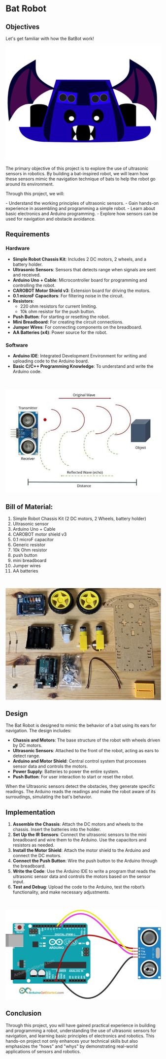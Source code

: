 # Bat Robot

## Objectives

<p>Let's get familiar with how the BatBot work!</p>

![Carobot Swiss Cheese](img/bat-drawing.png)

<p>The primary objective of this project is to explore the use of ultrasonic sensors in robotics. By building a bat-inspired robot, we will learn how these sensors mimic the navigation technique of bats to help the robot go around its environment.</p>

<p>Through this project, we will:</p> 
- Understand the working principles of ultrasonic sensors.
- Gain hands-on experience in assembling and programming a simple robot.
- Learn about basic electronics and Arduino programming.
- Explore how sensors can be used for navigation and obstacle avoidance.


## Requirements
### Hardware
- **Simple Robot Chassis Kit**: Includes 2 DC motors, 2 wheels, and a battery holder.
- **Ultrasonic Sensors**: Sensors that detects range when signals are sent and received.
- **Arduino Uno + Cable**: Microcontroller board for programming and controlling the robot.
- **CAROBOT Motor Shield v3**: Extension board for driving the motors.
- **0.1 microF Capacitors**: For filtering noise in the circuit.
- **Resistors**: 
  - 220 ohm resistors for current limiting.
  - 10k ohm resistor for the push button.
- **Push Button**: For starting or resetting the robot.
- **Mini Breadboard**: For creating the circuit connections.
- **Jumper Wires**: For connecting components on the breadboard.
- **AA Batteries (x4)**: Power source for the robot.

### Software
- **Arduino IDE**: Integrated Development Environment for writing and uploading code to the Arduino board.
- **Basic C/C++ Programming Knowledge**: To understand and write the Arduino code.


<br></br>
![Carobot Swiss Cheese](img/ultrasonic-sensor.jpg)


## Bill of Material:
1. Simple Robot Chassis Kit (2 DC motors, 2 Wheels, battery holder)
2. Ultrasonic sensor
3. Arduino Uno + Cable
4. CAROBOT motor shield v3
5. 0.1 microF capacitor
6. Generic resistor 
7. 10k Ohm resistor
8. push button
9. mini breadboard
10. Jumper wires
11. AA batteries


<br></br>
![Carobot Swiss Cheese](img/general_kit.jpeg)


## Design
The Bat Robot is designed to mimic the behavior of a bat using its ears for navigation. The design includes:
- **Chassis and Motors**: The base structure of the robot with wheels driven by DC motors.
- **Ultrasonic Sensors**: Attached to the front of the robot, acting as ears to detect range.
- **Arduino and Motor Shield**: Central control system that processes sensor data and controls the motors.
- **Power Supply**: Batteries to power the entire system.
- **Push Button**: For user interaction to start or reset the robot.

When the Ultrasonic sensors detect the obstacles, they generate specific readings. The Arduino reads the readings and make the robot aware of its surroudings, simulating the bat's behavior.


## Implementation
1. **Assemble the Chassis**: Attach the DC motors and wheels to the chassis. Insert the batteries into the holder.
2. **Set Up the IR Sensors**: Connect the ultrasonic sensors to the mini breadboard and wire them to the Arduino. Use the capacitors and resistors as needed.
3. **Install the Motor Shield**: Attach the motor shield to the Arduino and connect the DC motors.
4. **Connect the Push Button**: Wire the push button to the Arduino through the breadboard.
5. **Write the Code**: Use the Arduino IDE to write a program that reads the ultrasonic sensor data and controls the motors based on the sensor input.
6. **Test and Debug**: Upload the code to the Arduino, test the robot’s functionality, and make necessary adjustments.


<br></br>
![Carobot Swiss Cheese](img/bat-wiring.jpg)


## Conclusion
Through this project, you will have gained practical experience in building and programming a robot, understanding the use of ultrasonic sensors for navigation, and learning basic principles of electronics and robotics. This hands-on project not only enhances your technical skills but also emphasizes the "hows" and "whys" by demonstrating real-world applications of sensors and robotics.

